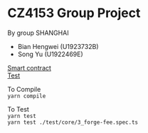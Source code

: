 # CZ4153 Group Project  
By group SHANGHAI  
 - Bian Hengwei (U1923732B)  
 - Song Yu (U1922469E)  
  
[Smart contract](./contracts/core/shibaswap/PendleShibaswapForge.sol)  
[Test](./test/fixtures/shibaswapForge.fixture.ts)  
  
To Compile  
`yarn compile`  
  
  
To Test  
`yarn test`  
`yarn test ./test/core/3_forge-fee.spec.ts`  